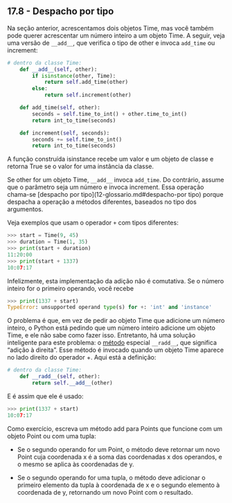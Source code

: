 ## 17.8 - Despacho por tipo

Na seção anterior, acrescentamos dois objetos Time, mas você também pode querer acrescentar um número inteiro a um objeto Time. A seguir, veja uma versão de `__add__`, que verifica o tipo de other e invoca `add_time` ou increment:

```python
# dentro da classe Time:
    def __add__(self, other):
        if isinstance(other, Time):
            return self.add_time(other)
        else:
            return self.increment(other)

    def add_time(self, other):
        seconds = self.time_to_int() + other.time_to_int()
        return int_to_time(seconds)

    def increment(self, seconds):
        seconds += self.time_to_int()
        return int_to_time(seconds)
```

A função construída isinstance recebe um valor e um objeto de classe e retorna True se o valor for uma instância da classe.

Se other for um objeto Time, `__add__` invoca `add_time`. Do contrário, assume que o parâmetro seja um número e invoca increment. Essa operação chama-se [despacho por tipo](12-glossario.md#despacho-por tipo) porque despacha a operação a métodos diferentes, baseados no tipo dos argumentos.

Veja exemplos que usam o operador `+` com tipos diferentes:

```python
>>> start = Time(9, 45)
>>> duration = Time(1, 35)
>>> print(start + duration)
11:20:00
>>> print(start + 1337)
10:07:17
```

Infelizmente, esta implementação da adição não é comutativa. Se o número inteiro for o primeiro operando, você recebe

```python
>>> print(1337 + start)
TypeError: unsupported operand type(s) for +: 'int' and 'instance'
```

O problema é que, em vez de pedir ao objeto Time que adicione um número inteiro, o Python está pedindo que um número inteiro adicione um objeto Time, e ele não sabe como fazer isso. Entretanto, há uma solução inteligente para este problema: o [método](12-glossario.md#método) especial `__radd__`, que significa “adição à direita”. Esse método é invocado quando um objeto Time aparece no lado direito do operador +. Aqui está a definição:

```python
# dentro da classe Time:
    def __radd__(self, other):
        return self.__add__(other)
```

E é assim que ele é usado:

```python
>>> print(1337 + start)
10:07:17
```

Como exercício, escreva um método add para Points que funcione com um objeto Point ou com uma tupla:

* Se o segundo operando for um Point, o método deve retornar um novo Point cuja coordenada x é a soma das coordenadas x dos operandos, e o mesmo se aplica às coordenadas de y.

* Se o segundo operando for uma tupla, o método deve adicionar o primeiro elemento da tupla à coordenada de x e o segundo elemento à coordenada de y, retornando um novo Point com o resultado.

